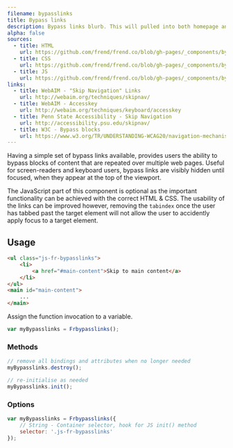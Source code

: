 ```yaml
---
filename: bypasslinks
title: Bypass links
description: Bypass links blurb. This will pulled into both homepage and component page.
alpha: false
sources:
  - title: HTML
    url: https://github.com/frend/frend.co/blob/gh-pages/_components/bypasslinks/bypasslinks.html
  - title: CSS
    url: https://github.com/frend/frend.co/blob/gh-pages/_components/bypasslinks/bypasslinks.css
  - title: JS
    url: https://github.com/frend/frend.co/blob/gh-pages/_components/bypasslinks/bypasslinks.js
links:
  - title: WebAIM - "Skip Navigation" Links
    url: http://webaim.org/techniques/skipnav/
  - title: WebAIM - Accesskey
    url: http://webaim.org/techniques/keyboard/accesskey
  - title: Penn State Accessibility - Skip Navigation
    url: http://accessibility.psu.edu/skipnav/
  - title: W3C - Bypass blocks
    url: https://www.w3.org/TR/UNDERSTANDING-WCAG20/navigation-mechanisms-skip.html
---
```


Having a simple set of bypass links available, provides users the ability to bypass blocks of content that are repeated over multiple web pages. Useful for screen-readers and keyboard users, bypass links are visibly hidden until focused, when they appear at the top of the viewport.

The JavaScript part of this component is optional as the important functionality can be achieved with the correct HTML & CSS. The usability of the links can be improved however, removing the `tabindex` once the user has tabbed past the target element will not allow the user to accidently apply focus to a target element.

## Usage

~~~ html
<ul class="js-fr-bypasslinks">
	<li>
		<a href="#main-content">Skip to main content</a>
	</li>
</ul>
<main id="main-content">
	...
</main>
~~~

Assign the function invocation to a variable.

~~~ js
var myBypasslinks = Frbypasslinks();
~~~

### Methods

~~~ js
// remove all bindings and attributes when no longer needed
myBypasslinks.destroy();

// re-initialise as needed
myBypasslinks.init();
~~~

### Options

~~~ js
var myBypasslinks = Frbypasslinks({
	// String - Container selector, hook for JS init() method
	selector: '.js-fr-bypasslinks'
});
~~~

